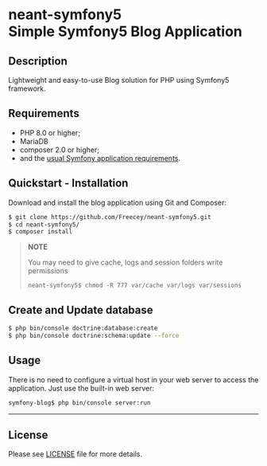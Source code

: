 # neant-symfony5 <br />Simple Symfony5 Blog Application

## Description
Lightweight and easy-to-use Blog solution for PHP using Symfony5 framework.

## Requirements
* PHP 8.0 or higher;
* MariaDB
* composer 2.0 or higher;
* and the [usual Symfony application requirements](http://symfony.com/doc/current/reference/requirements.html).

## Quickstart - Installation
Download and install the blog application using Git and Composer:

```bash
$ git clone https://github.com/Freecey/neant-symfony5.git
$ cd neant-symfony5/
$ composer install
```
> **NOTE**
>
> You may need to give cache, logs and session folders write permissions
>
>     neant-symfony5$ chmod -R 777 var/cache var/logs var/sessions

## Create and Update database
```bash
$ php bin/console doctrine:database:create
$ php bin/console doctrine:schema:update --force
```

Usage
-----

There is no need to configure a virtual host in your web server to access the application.
Just use the built-in web server:

```bash
symfony-blog$ php bin/console server:run
```

___
License
----

Please see [LICENSE](https://raw.githubusercontent.com/Freecey/neant-symfony5/master/LICENSE) file for more details.